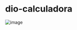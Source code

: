 # dio-calculadora

![image](https://user-images.githubusercontent.com/30814058/227728045-88ad9133-a522-4af1-afda-7aa5cfc4f191.png)
